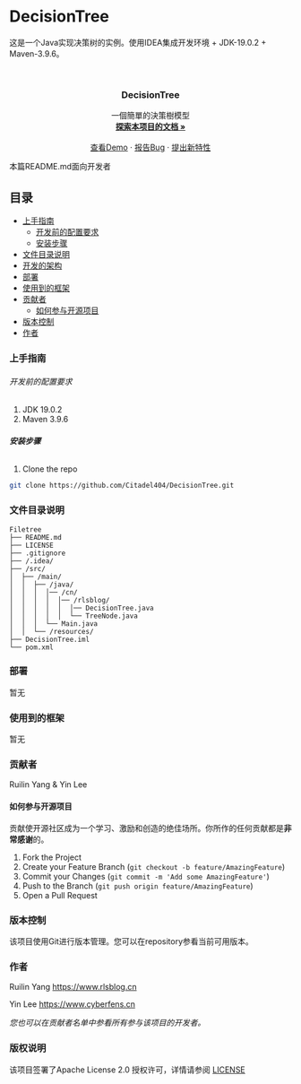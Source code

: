 

# DecisionTree

这是一个Java实现决策树的实例。使用IDEA集成开发环境 + JDK-19.0.2 + Maven-3.9.6。

<!-- PROJECT SHIELDS -->

<!-- PROJECT LOGO -->
<br />

<p align="center">

  <h3 align="center">DecisionTree</h3>
  <p align="center">
    一個簡單的決策樹模型
    <br />
    <a href="https://github.com/Citadel404/DecisionTree"><strong>探索本项目的文档 »</strong></a>
    <br />
    <br />
    <a href="https://github.com/Citadel404/DecisionTree">查看Demo</a>
    ·
    <a href="https://github.com/Citadel404/DecisionTree/issues">报告Bug</a>
    ·
    <a href="https://github.com/Citadel404/DecisionTree/issues">提出新特性</a>
  </p>



 本篇README.md面向开发者
 
## 目录

- [上手指南](#上手指南)
  - [开发前的配置要求](#开发前的配置要求)
  - [安装步骤](#安装步骤)
- [文件目录说明](#文件目录说明)
- [开发的架构](#开发的架构)
- [部署](#部署)
- [使用到的框架](#使用到的框架)
- [贡献者](#贡献者)
  - [如何参与开源项目](#如何参与开源项目)
- [版本控制](#版本控制)
- [作者](#作者)

### 上手指南

###### 开发前的配置要求

1. JDK 19.0.2
2. Maven 3.9.6

###### **安装步骤**

1. Clone the repo

```sh
git clone https://github.com/Citadel404/DecisionTree.git
```

### 文件目录说明

```
Filetree 
├── README.md
├── LICENSE
├── .gitignore
├── /.idea/
├── /src/
│  ├── /main/
│  │  ├── /java/
│  │  │  │── /cn/
│  │  │  │  │── /rlsblog/
│  │  │  │  │  │── DecisionTree.java
│  │  │  │  │  └── TreeNode.java
│  │  │  └── Main.java
│  │  └── /resources/
├── DecisionTree.iml
└── pom.xml

```

### 部署

暂无

### 使用到的框架

暂无

### 贡献者

Ruilin Yang & Yin Lee

#### 如何参与开源项目

贡献使开源社区成为一个学习、激励和创造的绝佳场所。你所作的任何贡献都是**非常感谢**的。


1. Fork the Project
2. Create your Feature Branch (`git checkout -b feature/AmazingFeature`)
3. Commit your Changes (`git commit -m 'Add some AmazingFeature'`)
4. Push to the Branch (`git push origin feature/AmazingFeature`)
5. Open a Pull Request



### 版本控制

该项目使用Git进行版本管理。您可以在repository参看当前可用版本。

### 作者

Ruilin Yang https://www.rlsblog.cn

Yin Lee  https://www.cyberfens.cn

 *您也可以在贡献者名单中参看所有参与该项目的开发者。*

### 版权说明

该项目签署了Apache License 2.0 授权许可，详情请参阅 [LICENSE](https://github.com/Citadel404/DecisionTree/master/LICENSE)


<!-- links -->
[your-project-path]:Citadel404/DecisionTree
[contributors-url]: https://github.com/Citadel404/DecisionTree/graphs/contributors
[license-url]: https://github.com/Citadel404/DecisionTree?tab=Apache-2.0-1-ov-file
